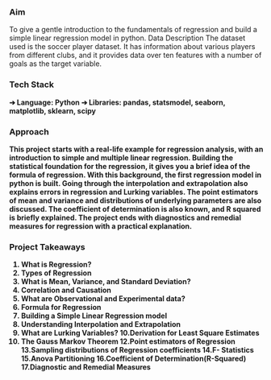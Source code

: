<H3> Aim </H3>
To give a gentle introduction to the fundamentals of regression and build a simple linear
regression model in python.
Data Description
The dataset used is the soccer player dataset. It has information about various players
from different clubs, and it provides data over ten features with a number of goals as the
target variable.

<H3> Tech Stack </H3>
<b/>
➔ Language: Python <b/>
➔ Libraries: pandas, statsmodel, seaborn, matplotlib, sklearn, scipy <b/>


<H3> Approach </H3>
This project starts with a real-life example for regression analysis, with an introduction to
simple and multiple linear regression. Building the statistical foundation for the
regression, it gives you a brief idea of the formula of regression. With this background,
the first regression model in python is built. Going through the interpolation and
extrapolation also explains errors in regression and Lurking variables. The point
estimators of mean and variance and distributions of underlying parameters are also
discussed. The coefficient of determination is also known, and R squared is briefly
explained. The project ends with diagnostics and remedial measures for regression with
a practical explanation.

<H3> Project Takeaways </H3>

1. What is Regression? <b/>
2. Types of Regression <b/>
3. What is Mean, Variance, and Standard Deviation? <b/>
4. Correlation and Causation <b/>
5. What are Observational and Experimental data? <b/>
6. Formula for Regression <b/>
7. Building a Simple Linear Regression model <b/>
8. Understanding Interpolation and Extrapolation <b/>
9. What are Lurking Variables? <b/>
10.Derivation for Least Square Estimates <b/>
11. The Gauss Markov Theorem <b/>
12.Point estimators of Regression <b/>
13.Sampling distributions of Regression coefficients <b/>
14.F- Statistics <b/>
15.Anova Partitioning <b/>
16.Coefficient of Determination(R-Squared) <b/>
17.Diagnostic and Remedial Measures <b/>
